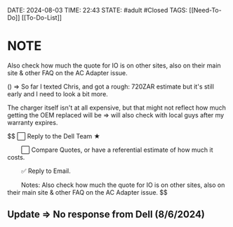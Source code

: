 DATE: 2024-08-03
TIME: 22:43
STATE: #adult  #Closed
TAGS: [[Need-To-Do]] [[To-Do-List]]

# NOTE

Also check how much the quote for IO is on other sites, also on their main site & other FAQ on the AC Adapter issue.

() => So far I texted Chris, and got a rough: 720ZAR estimate but it's still early and I need to look a bit more.

The charger itself isn't at all expensive, but that might not reflect how much getting the OEM replaced will be => will also check with local guys after my warranty expires.

$$
⬜ Reply to the Dell Team ★

        ⬜ Compare Quotes, or have a referential estimate of how much it costs.

        ✅ Reply to Email.

        Notes: Also check how much the quote for IO is on other sites, also on their main site & other FAQ on the AC Adapter issue.
$$

## Update => No response from Dell (8/6/2024)
